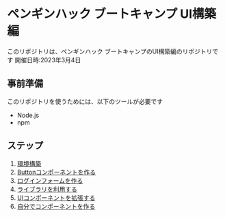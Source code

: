 # ペンギンハック ブートキャンプ UI構築編
このリポジトリは、ペンギンハック ブートキャンプのUI構築編のリポジトリです
開催日時:2023年3月4日

## 事前準備
このリポジトリを使うためには、以下のツールが必要です
- Node.js
- npm

## ステップ
1. [環境構築](https://github.com/tosaken1116/penguin-hack-ui-tutoreal/blob/main/docs/1.md)
2. [Buttonコンポーネントを作る](https://github.com/tosaken1116/penguin-hack-ui-tutoreal/blob/main/docs/2.md)
3. [ログインフォームを作る](https://github.com/tosaken1116/penguin-hack-ui-tutoreal/blob/main/docs/3.md)
4. [ライブラリを利用する](https://github.com/tosaken1116/penguin-hack-ui-tutoreal/blob/main/docs/4.md)
5. [UIコンポーネントを拡張する](https://github.com/tosaken1116/penguin-hack-ui-tutoreal/blob/main/docs/5.md)
6. [自分でコンポーネントを作る](https://github.com/tosaken1116/penguin-hack-ui-tutoreal/blob/main/docs/6.md)
